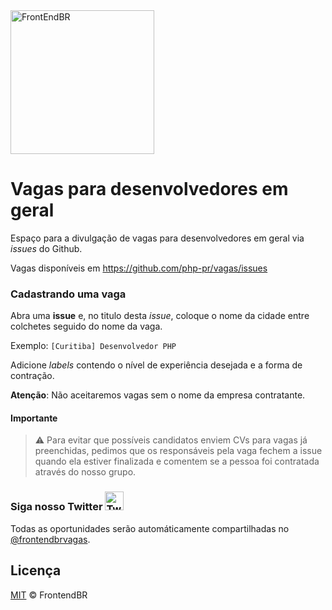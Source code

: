 <img src="https://avatars0.githubusercontent.com/u/6100493?v=3&s=200.jpg" alt="FrontEndBR" width="230" />

# Vagas para desenvolvedores em geral

Espaço para a divulgação de vagas para desenvolvedores em geral via _issues_ do Github.

Vagas disponíveis em https://github.com/php-pr/vagas/issues

### Cadastrando uma vaga

Abra uma **issue** e, no titulo desta _issue_, coloque o nome da cidade entre colchetes seguido do nome da vaga.

Exemplo: `[Curitiba] Desenvolvedor PHP`

Adicione _labels_ contendo o nível de experiência desejada e a forma de contração.

**Atenção**: Não aceitaremos vagas sem o nome da empresa contratante.

#### Importante

> :warning: Para evitar que possíveis candidatos enviem CVs para vagas já preenchidas, pedimos que os responsáveis pela vaga fechem a issue quando ela estiver finalizada e comentem se a pessoa foi contratada através do nosso grupo.

### Siga nosso Twitter <img src="https://cloud.githubusercontent.com/assets/3603793/18564664/f0a4eb36-7b62-11e6-83f8-4eaebee644b0.png" alt="Twitter" width="30" />

Todas as oportunidades serão automáticamente compartilhadas no [@frontendbrvagas](https://twitter.com/frontendbrvagas).
 
## Licença

[MIT](/LICENSE) &copy; FrontendBR
